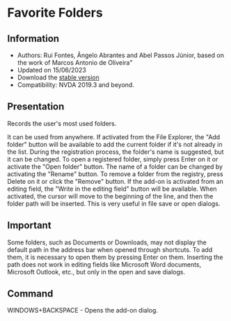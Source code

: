 # Favorite Folders


## Information
* Authors: Rui Fontes, Ângelo Abrantes and Abel Passos Júnior, based on the work of Marcos Antonio de Oliveira"
* Updated on 15/06/2023
* Download the [stable version][1]
* Compatibility: NVDA 2019.3 and beyond.


## Presentation
Records the user's most used folders.

It can be used from anywhere.
If activated from the File Explorer, the "Add folder" button will be available to add the current folder if it's not already in the list.
During the registration process, the folder's name is suggested, but it can be changed.
To open a registered folder, simply press Enter on it or activate the "Open folder" button.
The name of a folder can be changed by activating the "Rename" button.
To remove a folder from the registry, press Delete on it or click the "Remove" button.
If the add-on is activated from an editing field, the "Write in the editing field" button will be available.
When activated, the cursor will move to the beginning of the line, and then the folder path will be inserted.
This is very useful in file save or open dialogs.


## Important
Some folders, such as Documents or Downloads, may not display the default path in the address bar when opened through shortcuts.
To add them, it is necessary to open them by pressing Enter on them.
Inserting the path does not work in editing fields like Microsoft Word documents, Microsoft Outlook, etc., but only in the open and save dialogs.


## Command
WINDOWS+BACKSPACE - Opens the add-on dialog.

[1]: https://github.com/ruifontes/favoriteFolders/releases/download/2023.06.15/favoriteFolders-2023.06.15.nvda-addon
